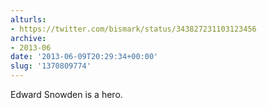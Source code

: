 ```yaml
---
alturls:
- https://twitter.com/bismark/status/343827231103123456
archive:
- 2013-06
date: '2013-06-09T20:29:34+00:00'
slug: '1370809774'
---
```


Edward Snowden is a hero.

